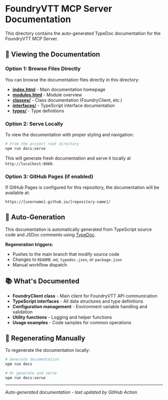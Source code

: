 # FoundryVTT MCP Server Documentation

This directory contains the auto-generated TypeDoc documentation for the FoundryVTT MCP Server.

## 📖 Viewing the Documentation

### Option 1: Browse Files Directly
You can browse the documentation files directly in this directory:

- **[index.html](./index.html)** - Main documentation homepage
- **[modules.html](./modules.html)** - Module overview
- **[classes/](./classes/)** - Class documentation (FoundryClient, etc.)
- **[interfaces/](./interfaces/)** - TypeScript interface documentation
- **[types/](./types/)** - Type definitions

### Option 2: Serve Locally
To view the documentation with proper styling and navigation:

```bash
# From the project root directory
npm run docs:serve
```

This will generate fresh documentation and serve it locally at `http://localhost:8080`.

### Option 3: GitHub Pages (if enabled)
If GitHub Pages is configured for this repository, the documentation will be available at:
```
https://[username].github.io/[repository-name]/
```

## 🔄 Auto-Generation

This documentation is automatically generated from TypeScript source code and JSDoc comments using [TypeDoc](https://typedoc.org/).

**Regeneration triggers:**
- Pushes to the main branch that modify source code
- Changes to `README.md`, `typedoc.json`, or `package.json`
- Manual workflow dispatch

## 📚 What's Documented

- **FoundryClient class** - Main client for FoundryVTT API communication
- **TypeScript interfaces** - All data structures and type definitions
- **Configuration management** - Environment variable handling and validation
- **Utility functions** - Logging and helper functions
- **Usage examples** - Code samples for common operations

## 🔧 Regenerating Manually

To regenerate the documentation locally:

```bash
# Generate documentation
npm run docs

# Or generate and serve
npm run docs:serve
```

---

*Auto-generated documentation - last updated by GitHub Action*
